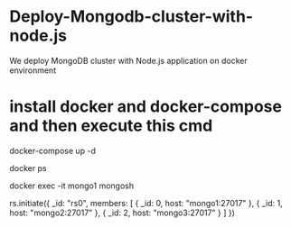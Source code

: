 # Deploy-Mongodb-cluster-with-node.js
We deploy MongoDB cluster with Node.js application on docker environment

# install docker and docker-compose and then execute this cmd
docker-compose up -d

docker ps

docker exec -it mongo1 mongosh

rs.initiate({
  _id: "rs0",
  members: [
    { _id: 0, host: "mongo1:27017" },
    { _id: 1, host: "mongo2:27017" },
    { _id: 2, host: "mongo3:27017" }
  ]
})

